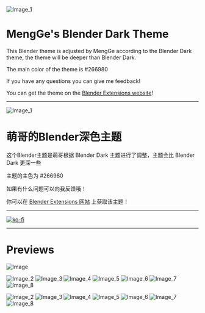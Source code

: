 ![Image_1](https://github.com/user-attachments/assets/f416c69f-b1ed-4441-91fe-da203b1a92b5)

# MengGe's Blender Dark Theme

This Blender theme is adjusted by MengGe according to the Blender Dark theme, the theme will be deeper than Blender Dark.

The main color of the theme is #266980

If you have any questions you can give me feedback!

You can get the theme on the [Blender Extensions website](https://extensions.blender.org/themes/mengges-dark-theme)!


---

![Image_1](https://github.com/user-attachments/assets/63831609-f00a-4526-b8ee-4cdbfdd966e2)

# 萌哥的Blender深色主题

这个Blender主题是萌哥根据 Blender Dark 主题进行了调整，主题会比 Blender Dark 更深一些

主题的主色为 #266980

如果有什么问题可以向我反馈哦！

你可以在 [Blender Extensions 网站](https://extensions.blender.org/themes/mengges-dark-theme) 上获取该主题！

---

[![ko-fi](https://ko-fi.com/img/githubbutton_sm.svg)](https://ko-fi.com/E1E1OR07H)

---

# Previews
![Image](https://github.com/user-attachments/assets/f4bd0c45-4562-41b7-8cd3-01043af9845e)

![Image_2](https://github.com/user-attachments/assets/84f6c88c-6693-4356-b479-939a6380bfa5)
![Image_3](https://github.com/user-attachments/assets/1efa5bae-cab5-40be-99dc-7ee39425cb1a)
![Image_4](https://github.com/user-attachments/assets/719cb6d6-b98d-43bc-8a7d-006fe31d47da)
![Image_5](https://github.com/user-attachments/assets/33c37083-df6d-4d38-b761-4c42bb10438f)
![Image_6](https://github.com/user-attachments/assets/1c833a05-b6c8-4194-9138-7db8458b3c80)
![Image_7](https://github.com/user-attachments/assets/2fc193b1-e2aa-4819-972f-7f1f31efbb59)
![Image_8](https://github.com/user-attachments/assets/47b3d961-572d-413f-81c5-9fe8f0595767)

![Image_2](https://github.com/user-attachments/assets/b01458e6-8fb6-48c2-bdb1-57bbd11f09b5)
![Image_3](https://github.com/user-attachments/assets/bc4bb02f-2d6a-4faa-9e83-be97975ca66e)
![Image_4](https://github.com/user-attachments/assets/26b1c57c-cb6d-4711-9afc-971a118b6b95)
![Image_5](https://github.com/user-attachments/assets/bbc3a328-b928-413f-b373-860677ea8fe4)
![Image_6](https://github.com/user-attachments/assets/5fd9bdf5-dbe4-4741-a5d3-cc5738d3b0bf)
![Image_7](https://github.com/user-attachments/assets/3540f80a-48f3-4abd-96e2-fbc52b387f7e)
![Image_8](https://github.com/user-attachments/assets/e5d792cf-4533-4481-8433-465014d1c9fd)


